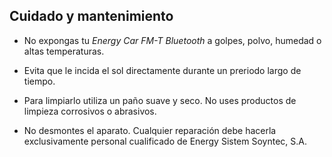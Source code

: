 ## Cuidado y mantenimiento

* No expongas tu *Energy Car FM-T Bluetooth* a golpes, polvo, humedad o altas temperaturas. 

* Evita que le incida el sol directamente durante un preriodo largo de tiempo.

* Para limpiarlo utiliza un paño suave y seco. No uses productos de limpieza corrosivos o abrasivos.

* No desmontes el aparato. Cualquier reparación debe hacerla exclusivamente personal cualificado de Energy Sistem Soyntec, S.A.


